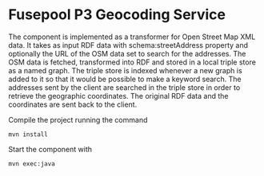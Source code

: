 Fusepool P3 Geocoding Service
=============================

The component is implemented as a transformer for Open Street Map XML data. It takes as input RDF data with schema:streetAddress property and 
optionally the URL of the OSM data set to search for the addresses. The OSM data is fetched, transformed into RDF and stored in a local 
triple store as a named graph. The triple store is indexed whenever a new graph is added to it so that it would be possible to make a keyword 
search. The addresses sent by the client are searched in the triple store in order to retrieve the geographic coordinates. The original RDF 
data and the coordinates are sent back to the client. 

Compile the project running the command

    mvn install

Start the component with

    mvn exec:java

 
